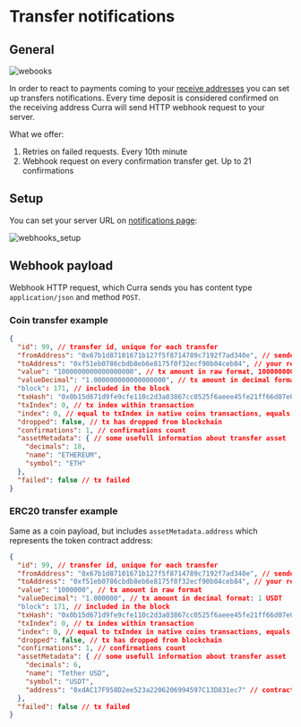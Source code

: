 # Transfer notifications

## General

![webooks](/obsidian/images/webooks.png)

In order to react to payments coming to your [receive addresses](receive_addresses/index.md) you can set up transfers notifications. Every time deposit is considered confirmed on the receiving address Curra will send HTTP webhook request to your server.

What we offer:
1. Retries on failed requests. Every 10th minute
2. Webhook request on every confirmation transfer get. Up to 21 confirmations

## Setup
You can set your server URL on <a href="https://app.curra.io/notifications" target="_blank">notifications page</a>:

![webhooks_setup](/obsidian/images/webhooks_setup.png)

## Webhook payload

Webhook HTTP request, which Curra sends you has content type `application/json` and method `POST`.

### Coin transfer example

```json
{
  "id": 99, // transfer id, unique for each transfer
  "fromAddress": "0x67b1d87101671b127f5f8714789c7192f7ad340e", // sender address
  "toAddress": "0xf51eb0786cbdb8eb6e8175f0f32ecf90b04ceb84", // your receive address
  "value": "1000000000000000000", // tx amount in raw format, 1000000000000000000 wei
  "valueDecimal": "1.000000000000000000", // tx amount in decimal format: 1 ETH
  "block": 171, // included in the block
  "txHash": "0x0b15d671d9fe9cfe110c2d3a03867cc0525f6aeee45fe21ff66d07e0fd38ef46", // tx hash
  "txIndex": 0, // tx index within transaction
  "index": 0, // equal to txIndex in native coins transactions, equals to log index in token transactions
  "dropped": false, // tx has dropped from blockchain
  "confirmations": 1, // confirmations count
  "assetMetadata": { // some usefull information about transfer asset
    "decimals": 18,
    "name": "ETHEREUM",
    "symbol": "ETH"
  },
  "failed": false // tx failed
}
```

### ERC20 transfer example

Same as a coin payload, but includes `assetMetadata.address` which represents the token contract address:

```json
{
  "id": 99, // transfer id, unique for each transfer
  "fromAddress": "0x67b1d87101671b127f5f8714789c7192f7ad340e", // sender address
  "toAddress": "0xf51eb0786cbdb8eb6e8175f0f32ecf90b04ceb84", // your receive address
  "value": "1000000", // tx amount in raw format
  "valueDecimal": "1.000000", // tx amount in decimal format: 1 USDT
  "block": 171, // included in the block
  "txHash": "0x0b15d671d9fe9cfe110c2d3a03867cc0525f6aeee45fe21ff66d07e0fd38ef46", // tx hash
  "txIndex": 0, // tx index within transaction
  "index": 0, // equal to txIndex in native coins transactions, equals to log index in token transactions
  "dropped": false, // tx has dropped from blockchain
  "confirmations": 1, // confirmations count
  "assetMetadata": { // some usefull information about transfer asset
    "decimals": 6,
    "name": "Tether USD",
    "symbol": "USDT",
    "address": "0xdAC17F958D2ee523a2206206994597C13D831ec7" // contract address
  },
  "failed": false // tx failed
}
```
